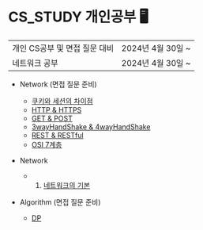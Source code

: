 # CS_STUDY 개인공부 🖥

<table>
  <tr>
    <td>개인 CS공부 및 면접 질문 대비</td>
    <td>2024년 4월 30일 ~</td>
  </tr>
  <tr>
    <td>네트워크 공부</td>
    <td>2024년 4월 30일 ~</td>
  </tr>
</table>

- Network (면접 질문 준비)

  - [쿠키와 세션의 차이점](./Network/면접%20질문/Cookie&Session.md)
  - [HTTP & HTTPS](./Network/면접%20질문/HTTP&HTTPS.md)
  - [GET & POST](./Network/면접%20질문/GET&POST.md)
  - [3wayHandShake & 4wayHandShake](./Network/면접%20질문/3-way_Handshake&4-way_Handshake.md)
  - [REST & RESTful](./Network/면접%20질문/REST.md)
  - [OSI 7계층](./Network/면접%20질문/OSI_7계층.md)

- Network

  - 1.  [네트워크의 기본](./Network/01.네트워크의%20기본.md)

- Algorithm (면접 질문 준비)

  - [DP](./Algorithm/Dp.md)
